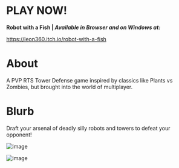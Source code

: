 # PLAY NOW!
**Robot with a Fish | _Available in Browser and on Windows at:_**

https://leon360.itch.io/robot-with-a-fish

# About
A PVP RTS Tower Defense game inspired by classics like Plants vs Zombies, but brought into the world of multiplayer.

# Blurb
Draft your arsenal of deadly silly robots and towers to defeat your opponent! 

![image](https://github.com/LLeon360/Untitled-ENGR96A-Game/assets/103869590/d4796c40-4187-4b00-bbe7-018013d97f27)


![image](https://github.com/LLeon360/Untitled-ENGR96A-Game/assets/103869590/fd2f887c-d230-4114-91ab-b4fc2687e326)

